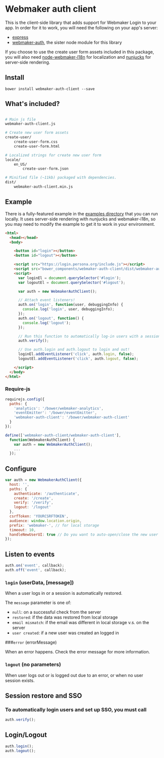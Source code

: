 # Webmaker auth client

This is the client-side library that adds support for Webmaker Login to your app. In order for it to work, you will need the following on your app's server:

* [express](https://github.com/visionmedia/express)
* [webmaker-auth](https://github.com/mozilla/webmaker-auth), the sister node module for this library

If you choose to use the create user form assets included in this package, you will also need [node-webmaker-l18n](https://github.com/mozilla/node-webmaker-i18n) for localization and [nunjucks](https://github.com/mozilla/nunjucks) for server-side rendering.

## Install

`bower install webmaker-auth-client --save`

## What's included?

```bash

# Main js file
webmaker-auth-client.js

# Create new user form assets
create-user/
    create-user-form.css
    create-user-form.html

# Localized strings for create new user form
locale/
    en_US/
        create-user-form.json

# Minified file (~11kb) packaged with dependencies.
dist/
    webmaker-auth-client.min.js
```


## Example

There is a fully-featured example in the [examples directory](example/) that you can run locally. It uses server-side rendering with nunjucks and webmaker-i18n, so you may need to modify the example to get it to work in your environment.

```html
<html>
  <head></head>
  <body>

    <button id="login"></button>
    <button id="logout"></button>

    <script src="https://login.persona.org/include.js"></script>
    <script src="bower_components/webmaker-auth-client/dist/webmaker-auth-client.min.js"></script>
    <script>
      var loginEl = document.querySelector('#login');
      var logoutEl = document.querySelector('#logout');

      var auth = new WebmakerAuthClient();

      // Attach event listeners!
      auth.on('login', function(user, debuggingInfo) {
        console.log('login', user, debuggingInfo);
      });
      auth.on('logout', function() {
        console.log('logout');
      });

      // Run this function to automatically log-in users with a session set.
      auth.verify();

      // Use auth.login and auth.logout to login and out!
      loginEl.addEventListener('click', auth.login, false);
      logoutEl.addEventListener('click', auth.logout, false);

    </script>
  </body>
</html>
```

### Require-js

```js
requirejs.config({
  paths: {
    'analytics': '/bower/webmaker-analytics',
    'eventEmitter': '/bower/eventEmitter',
    'webmaker-auth-client': '/bower/webmaker-auth-client'
  }
});

define(['webmaker-auth-client/webmaker-auth-client'],
  function(WebmakerAuthClient) {
    var auth = new WebmakerAuthClient();
    ...
  });
```


## Configure

```js
var auth = new WebmakerAuthClient({
  host: '',
  paths: {
    authenticate: '/authenticate',
    create: '/create',
    verify: '/verify',
    logout: '/logout'
  },
  csrfToken: 'YOURCSRFTOKEN',
  audience: window.location.origin,
  prefix: 'webmaker-', // for local storage
  timeout: 10,
  handleNewUserUI: true // Do you want to auto-open/close the new user UI?
});
```

## Listen to events

```js
auth.on('event', callback);
auth.off('event', callback);
```

### `login` (userData, [message])

When a user logs in or a session is automatically restored.

The `message` parameter is one of:

- `null`: on a successful check from the server
- `restored`: if the data was restored from local storage
- `email mismatch`: if the email was different in local storage v.s. on the server
- `user created`: if a new user was created an logged in

###`error` (errorMessage)

When an error happens. Check the error message for more information.

### `logout` (no parameters)

When user logs out or is logged out due to an error, or when no user session exists.

## Session restore and SSO
### To automatically login users and set up SSO, you must call
```js
auth.verify();
```

## Login/Logout

```js
auth.login();
auth.logout();
```
